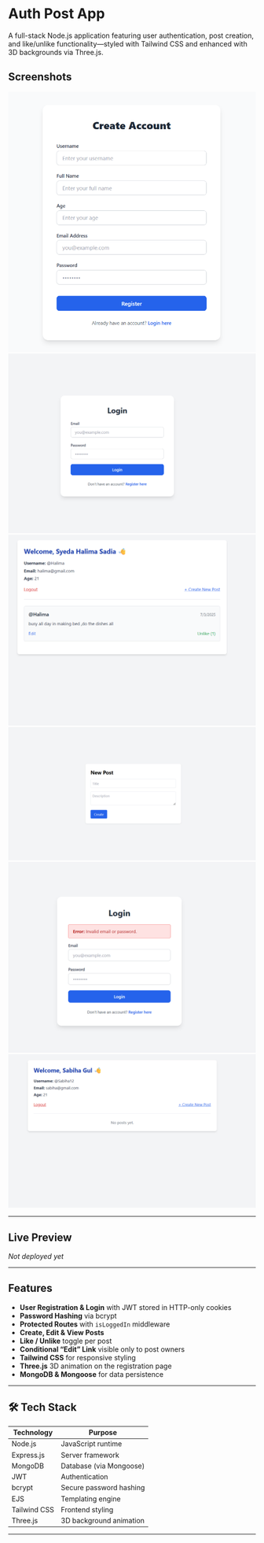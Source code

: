 # Auth Post App

A full-stack Node.js application featuring user authentication, post creation, and like/unlike functionality—styled with Tailwind CSS and enhanced with 3D backgrounds via Three.js.

##  Screenshots

![Register Page](./screenshots/1.png)  
![Login Page](./screenshots/2.png)  
![Profile Page](./screenshots/3.png)  
![Create Post Page](./screenshots/4.png)  
![Edit Post Page](./screenshots/5.png)  
![Like/Unlike Toggle](./screenshots/6.png)  

---

##  Live Preview

_Not deployed yet_

---

##  Features

- **User Registration & Login** with JWT stored in HTTP-only cookies  
- **Password Hashing** via bcrypt  
- **Protected Routes** with `isLoggedIn` middleware  
- **Create, Edit & View Posts**  
- **Like / Unlike** toggle per post  
- **Conditional “Edit” Link** visible only to post owners  
- **Tailwind CSS** for responsive styling  
- **Three.js** 3D animation on the registration page  
- **MongoDB & Mongoose** for data persistence  

---

## 🛠 Tech Stack

| Technology   | Purpose                       |
|--------------|-------------------------------|
| Node.js      | JavaScript runtime            |
| Express.js   | Server framework              |
| MongoDB      | Database (via Mongoose)       |
| JWT          | Authentication                |
| bcrypt       | Secure password hashing       |
| EJS          | Templating engine             |
| Tailwind CSS | Frontend styling              |
| Three.js     | 3D background animation       |

---




   
